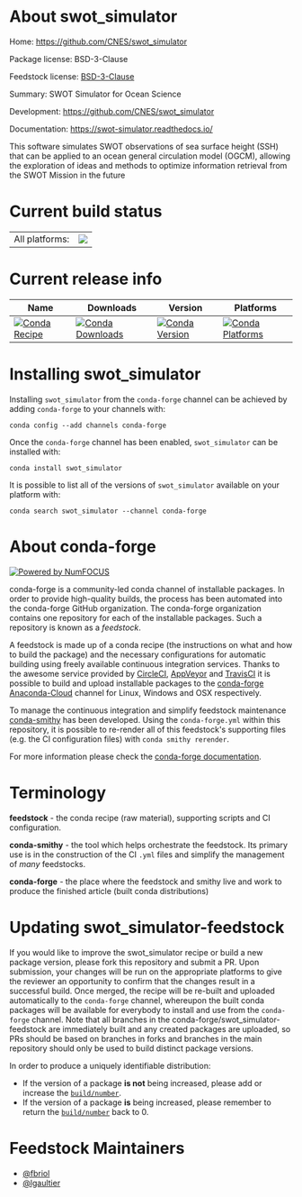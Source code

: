 About swot_simulator
====================

Home: https://github.com/CNES/swot_simulator

Package license: BSD-3-Clause

Feedstock license: [BSD-3-Clause](https://github.com/conda-forge/swot_simulator-feedstock/blob/master/LICENSE.txt)

Summary: SWOT Simulator for Ocean Science

Development: https://github.com/CNES/swot_simulator

Documentation: https://swot-simulator.readthedocs.io/

This software simulates SWOT observations of sea surface height (SSH) that
can be applied to an ocean general circulation model (OGCM), allowing the
exploration of ideas and methods to optimize information retrieval from the
SWOT Mission in the future


Current build status
====================


<table><tr><td>All platforms:</td>
    <td>
      <a href="https://dev.azure.com/conda-forge/feedstock-builds/_build/latest?definitionId=9882&branchName=master">
        <img src="https://dev.azure.com/conda-forge/feedstock-builds/_apis/build/status/swot_simulator-feedstock?branchName=master">
      </a>
    </td>
  </tr>
</table>

Current release info
====================

| Name | Downloads | Version | Platforms |
| --- | --- | --- | --- |
| [![Conda Recipe](https://img.shields.io/badge/recipe-swot_simulator-green.svg)](https://anaconda.org/conda-forge/swot_simulator) | [![Conda Downloads](https://img.shields.io/conda/dn/conda-forge/swot_simulator.svg)](https://anaconda.org/conda-forge/swot_simulator) | [![Conda Version](https://img.shields.io/conda/vn/conda-forge/swot_simulator.svg)](https://anaconda.org/conda-forge/swot_simulator) | [![Conda Platforms](https://img.shields.io/conda/pn/conda-forge/swot_simulator.svg)](https://anaconda.org/conda-forge/swot_simulator) |

Installing swot_simulator
=========================

Installing `swot_simulator` from the `conda-forge` channel can be achieved by adding `conda-forge` to your channels with:

```
conda config --add channels conda-forge
```

Once the `conda-forge` channel has been enabled, `swot_simulator` can be installed with:

```
conda install swot_simulator
```

It is possible to list all of the versions of `swot_simulator` available on your platform with:

```
conda search swot_simulator --channel conda-forge
```


About conda-forge
=================

[![Powered by NumFOCUS](https://img.shields.io/badge/powered%20by-NumFOCUS-orange.svg?style=flat&colorA=E1523D&colorB=007D8A)](http://numfocus.org)

conda-forge is a community-led conda channel of installable packages.
In order to provide high-quality builds, the process has been automated into the
conda-forge GitHub organization. The conda-forge organization contains one repository
for each of the installable packages. Such a repository is known as a *feedstock*.

A feedstock is made up of a conda recipe (the instructions on what and how to build
the package) and the necessary configurations for automatic building using freely
available continuous integration services. Thanks to the awesome service provided by
[CircleCI](https://circleci.com/), [AppVeyor](https://www.appveyor.com/)
and [TravisCI](https://travis-ci.com/) it is possible to build and upload installable
packages to the [conda-forge](https://anaconda.org/conda-forge)
[Anaconda-Cloud](https://anaconda.org/) channel for Linux, Windows and OSX respectively.

To manage the continuous integration and simplify feedstock maintenance
[conda-smithy](https://github.com/conda-forge/conda-smithy) has been developed.
Using the ``conda-forge.yml`` within this repository, it is possible to re-render all of
this feedstock's supporting files (e.g. the CI configuration files) with ``conda smithy rerender``.

For more information please check the [conda-forge documentation](https://conda-forge.org/docs/).

Terminology
===========

**feedstock** - the conda recipe (raw material), supporting scripts and CI configuration.

**conda-smithy** - the tool which helps orchestrate the feedstock.
                   Its primary use is in the construction of the CI ``.yml`` files
                   and simplify the management of *many* feedstocks.

**conda-forge** - the place where the feedstock and smithy live and work to
                  produce the finished article (built conda distributions)


Updating swot_simulator-feedstock
=================================

If you would like to improve the swot_simulator recipe or build a new
package version, please fork this repository and submit a PR. Upon submission,
your changes will be run on the appropriate platforms to give the reviewer an
opportunity to confirm that the changes result in a successful build. Once
merged, the recipe will be re-built and uploaded automatically to the
`conda-forge` channel, whereupon the built conda packages will be available for
everybody to install and use from the `conda-forge` channel.
Note that all branches in the conda-forge/swot_simulator-feedstock are
immediately built and any created packages are uploaded, so PRs should be based
on branches in forks and branches in the main repository should only be used to
build distinct package versions.

In order to produce a uniquely identifiable distribution:
 * If the version of a package **is not** being increased, please add or increase
   the [``build/number``](https://docs.conda.io/projects/conda-build/en/latest/resources/define-metadata.html#build-number-and-string).
 * If the version of a package **is** being increased, please remember to return
   the [``build/number``](https://docs.conda.io/projects/conda-build/en/latest/resources/define-metadata.html#build-number-and-string)
   back to 0.

Feedstock Maintainers
=====================

* [@fbriol](https://github.com/fbriol/)
* [@lgaultier](https://github.com/lgaultier/)

